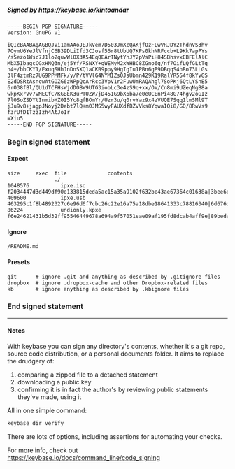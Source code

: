 ##### Signed by https://keybase.io/kintoandar
```
-----BEGIN PGP SIGNATURE-----
Version: GnuPG v1

iQIcBAABAgAGBQJVi1amAAoJEJkVem7D503JmXcQAKjfOzFLwVRJDY2ThdnVS3hv
7OymU6YeJlVfnjC6B39DLiIfd3CJosf56r8tUbUQ7KPs0khNRFccb+L9Kk7apPYs
/sSezo1Wsc7J1lo2quwWlOX3A54EqQEArTNytYnJY2pVsPiH84SBhsvxEBFElAlC
MbX5IbagcCGxHNQ3n/ej5Yf/RSNXY+gWEMyM2xWHBC8ZGno6g/nf7OifLQfGLtTq
h4+/bhCKY1/ExuqSHhJnDnSXQ1aCKB9ppy9HgIgIu1PBn6gB9DBqqS4hRo73LLGs
3lF4ztmRz7UG9PPMMFk/y/P/tVVlG4NYM1Zs0JsUbmn429K19RalYR554f8kYvGS
E2dOSRtAsncwAtGOZG6zWPpQcArRcc3VpV1r2FuwUmRAQAhgl7SoPKj6QtLYSnE5
6rO38fBl/QU1dTCFHsWjdDOBW9UTG3iobLc3e4zS9q+xx/OV/Cn8mi9UZeqNgB8a
wkpKxrVv7vMECfC/KGBEK3uPTUZW/jD451G9bX6ba7e0eUCEnPi48G74hgv2oGIz
7l0SoZSDYtInmibHZ0I5Yc8qfBOmYr/Uzr3u/q0rvYaz9x4zVUQE7Sqq1lmSMl9T
jJu9v8+jagpJNoyj2Debt7lQ+m0JMS5wyFAUXdfBZvVks8YqwaIQi8/GD/8RwVs9
f3rUfDITzzIzh4AtJo1r
=Xiu5
-----END PGP SIGNATURE-----

```

<!-- END SIGNATURES -->

### Begin signed statement 

#### Expect

```
size     exec  file             contents                                                                                                                         
               ./                                                                                                                                                
1048576          ipxe.iso       f2034447d3d449df90e133815deda5ac15a35a9102f632be43ae67364c01638a|3bee6e1352d6d6ac4ec5d995d92a5ef6fae731cf73c30b1dd00257a123f5afba
409600           ipxe.usb       463295c1f8b4892327c6e96d6f7cbc26c22e16a75a18dbe18641333c78816340|6d676da5f9f0326dd11ba3fc2c80f38723f2a683793712ae211c8b94c99b91f5
86224            undionly.kpxe  f6e24621431b5d32ff95546449678a694a9f57051eae09af195fd8dcab4aff9e|89beda176a9eab35af8edff3d937aa8a7bf971285f44cb2dcff2e34075d067b3
```

#### Ignore

```
/README.md
```

#### Presets

```
git      # ignore .git and anything as described by .gitignore files
dropbox  # ignore .dropbox-cache and other Dropbox-related files    
kb       # ignore anything as described by .kbignore files          
```

<!-- summarize version = 0.0.9 -->

### End signed statement

<hr>

#### Notes

With keybase you can sign any directory's contents, whether it's a git repo,
source code distribution, or a personal documents folder. It aims to replace the drudgery of:

  1. comparing a zipped file to a detached statement
  2. downloading a public key
  3. confirming it is in fact the author's by reviewing public statements they've made, using it

All in one simple command:

```bash
keybase dir verify
```

There are lots of options, including assertions for automating your checks.

For more info, check out https://keybase.io/docs/command_line/code_signing

